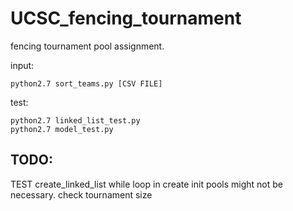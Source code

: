 # UCSC_fencing_tournament

fencing tournament pool assignment.

input:
```
python2.7 sort_teams.py [CSV FILE]
```

test:
```
python2.7 linked_list_test.py
python2.7 model_test.py

```

## TODO:

TEST create_linked_list
while loop in create init pools might not be necessary.
check tournament size
